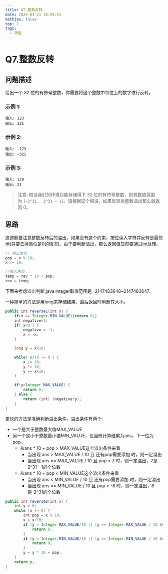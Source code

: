 ```yaml
---
title: Q7.整数反转
date: 2020-04-21 16:59:51
mathjax: false
top: 7
tags:
  - 转型
---
```

# Q7.整数反转

## 问题描述

给出一个 32 位的有符号整数，你需要将这个整数中每位上的数字进行反转。

### 示例 1:

```text
输入: 123
输出: 321
```

### 示例 2:

```text
输入: -123
输出: -321
```

### 示例 3:

```text
输入: 120
输出: 21
```

> 注意: 假设我们的环境只能存储得下 32 位的有符号整数，则其数值范围为 `[−2^31,  2^31 − 1]`。请根据这个假设，如果反转后整数溢出那么就返回 0。

## 思路

这道题要注意整数反转后的溢出，如果没有这个约束，按位读入字符并反转是最快地(只要去掉高位是0的情况)。由于要判断溢出，那么返回值显然要通过int处理。

```java
// 弹出末位
pop = x % 10;
x /= 10;

//插入末位
temp = rev * 10 + pop;
rev = temp;
```

下面来考虑溢出判断,java integer取值范围是 -2147483648~2147483647。

一种简单的方法是用long来存储结果，最后返回时判断其大小。

```java
public int reverse1(int x) {
    if(x == Integer.MIN_VALUE){return 0;}
    int negative=1;
    if( x<0 ) {
        negative = -1;
        x = -x;
    }

    long y = x%10;

    while( x/10 != 0 ) {
        x /= 10;
        y *= 10;
        y += x%10;
    }

    if(y>Integer.MAX_VALUE) {
        return 0;
    } else {
        return (int) (negative*y);
    }
}
```

更快的方法是准确判断溢出条件，溢出条件有两个:

* 一个是大于整数最大值MAX_VALUE
* 另一个是小于整数最小值MIN_VALUE，设当前计算结果为ans，下一位为pop。
    * 从ans * 10 + pop > MAX_VALUE这个溢出条件来看
        * 当出现 ans > MAX_VALUE / 10 且 还有pop需要添加 时，则一定溢出
        * 当出现 ans == MAX_VALUE / 10 且 pop > 7 时，则一定溢出，7是2^31 - 1的个位数
    * 从ans * 10 + pop < MIN_VALUE这个溢出条件来看
        * 当出现 ans < MIN_VALUE / 10 且 还有pop需要添加 时，则一定溢出
        * 当出现 ans == MIN_VALUE / 10 且 pop < -8 时，则一定溢出，8是-2^31的个位数

```java
public int reverse2(int x) {
    int y = 0;
    while (x != 0) {
        int pop = x % 10;
        x = x/10;
        if (y > Integer.MAX_VALUE/10 || (y == Integer.MAX_VALUE / 10 && pop > 7)) {
            return 0;
        }
        if (y < Integer.MIN_VALUE/10 || (y == Integer.MIN_VALUE / 10 && pop < -8)) {
            return 0;
        }
        y = y * 10 + pop;
    }
    return y;
}
```